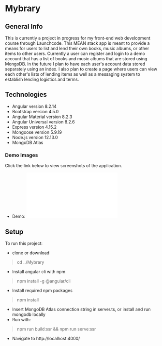 # Mybrary

## General Info

This is currently a project in progress for my front-end web development course through Launchcode. This MEAN stack app is meant to provide a means for users to list and lend their own books, music albums, or other items to other users. Currently a user can register and login to a demo account that has a list of books and music albums that are stored using MongoDB. In the future I plan to have each user's account data stored separately using an index. I also plan to create a page where users can view each other's lists of lending items as well as a messaging system to establish lending logistics and terms. 

## Technologies

* Angular version 8.2.14
* Bootstrap version 4.5.0
* Angular Material version 8.2.3
* Angular Universal version 8.2.6
* Express version 4.15.2
* Mongoose version 5.9.19
* Node.js version 12.13.0
* MongoDB Atlas

### Demo Images

Click the link below to view screenshots of the application.

* Demo: ![Mybrary Demo](mybrary_demo.pdf)

## Setup

To run this project:

* clone or download
>cd ../Mybrary
* Install angular cli with npm 
>npm install -g @angular/cli
* Install required npm packages 
>npm install
* Insert MongoDB Atlas connection string in server.ts, or install and run mongodb locally
* Run with:
>npm run build:ssr && npm run serve:ssr
* Navigate to http://localhost:4000/






